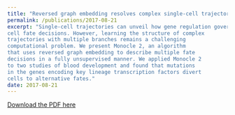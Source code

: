 ```yaml
---
title: "Reversed graph embedding resolves complex single-cell trajectories"
permalink: /publications/2017-08-21
excerpt: "Single-cell trajectories can unveil how gene regulation governs 
cell fate decisions. However, learning the structure of complex 
trajectories with multiple branches remains a challenging 
computational problem. We present Monocle 2, an algorithm 
that uses reversed graph embedding to describe multiple fate 
decisions in a fully unsupervised manner. We applied Monocle 2 
to two studies of blood development and found that mutations 
in the genes encoding key lineage transcription factors divert 
cells to alternative fates."
date: 2017-08-21
---
```


[Download the PDF here](https://github.com/jamestang23/jamestang23.github.io/blob/master/22.pdf)


